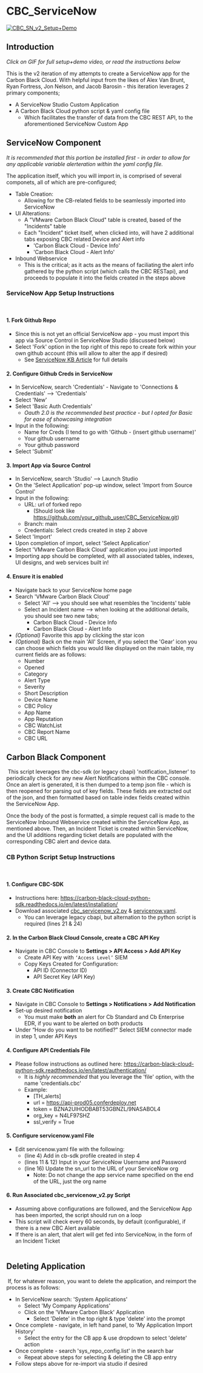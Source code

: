 # CBC_ServiceNow

[![CBC_SN_v2_Setup+Demo](https://j.gifs.com/K1PPDJ.gif)](https://youtu.be/GmKztot8LsU)
​

## Introduction

_Click on GIF for full setup+demo video, or read the instructions below_

This is the v2 iteration of my attempts to create a ServiceNow app for the Carbon Black Cloud. With helpful input from the likes of Alex Van Brunt, Ryan Fortress, Jon Nelson, and Jacob Barosin - this iteration leverages 2 primary components;
  * A ServiceNow Studio Custom Application 
  * A Carbon Black Cloud python script & yaml config file
    * Which facilitates the transfer of data from the CBC REST API, to the aforementioned ServiceNow Custom App
  
## ServiceNow Component

_It is recommended that this portion be installed first - in order to allow for any applicable variable alerteration within the yaml config file._

The application itself, which you will import in, is comprised of several componets, all of which are pre-configured;
  * Table Creation:
    * Allowing for the CB-related fields to be seamlessly imported into ServiceNow
  * UI Alterations:
    * A "VMware Carbon Black Cloud" table is created, based of the "Incidents" table
    * Each "Incident" ticket itself, when clicked into, will have 2 additional tabs exposing CBC related Device and Alert info
      * 'Carbon Black Cloud - Device Info'
      * 'Carbon Black Cloud - Alert Info'
  * Inbound Webservice
    * This is the critical; as it acts as the means of faciliating the alert info gathered by the python script (which calls the CBC RESTapi), and proceeds to populate it into the fields created in the steps above
​
### ServiceNow App Setup Instructions
​
#### 1. Fork Github Repo
 * Since this is not yet an official ServiceNow app - you must import this app via Source Control in ServiceNow Studio (discussed below)
 * Select 'Fork' option in the top right of this repo to create fork within your own github account (this will allow to alter the app if desired)
   *  See [ServiceNow KB Article](https://developer.servicenow.com/dev.do#!/learn/learning-plans/orlando/servicenow_application_developer/app_store_learnv2_serviceportal_orlando_exercise_fork_repository_and_import_application_for_the_creating_custom_widgets_module) for full details
   
#### 2. Configure Github Creds in ServiceNow
 * In ServiceNow, search 'Credentials' - Navigate to 'Connections & Credentials' --> 'Credentials'
 * Select 'New'
 * Select 'Basic Auth Credentials'
   * _Oauth 2.0 is the recommended best practice - but I opted for Basic for ease of showcasing integration_
 * Input in the following:
   * Name for Creds (I tend to go with 'Github - (insert github username)'
   * Your github username
   * Your github password
 * Select 'Submit'
 
#### 3. Import App via Source Control
 * In ServiceNow, search 'Studio' --> Launch Studio
 * On the 'Select Application' pop-up window, select 'Import from Source Control'
 * Input in the following:
   * URL: url of forked repo 
     * (Should look like https://github.com/your_github_user/CBC_ServiceNow.git)
   * Branch: main
   * Credentials: Select creds created in step 2 above
 * Select 'Import'
 * Upon completion of import, select 'Select Application'
 * Select 'VMware Carbon Black Cloud' application you just imported
 * Importing app should be completed, with all associated tables, indexes, UI designs, and web services built in!
 
#### 4. Ensure it is enabled
* Navigate back to your ServiceNow home page
* Search 'VMware Carbon Black Cloud'
  * Select 'All' --> you should see what resembles the 'Incidents' table
  * Select an Incident name --> when looking at the additional details, you should see two new tabs;
    * Carbon Black Cloud - Device Info
    * Carbon Black Cloud - Alert Info
 * _(Optional)_ Favorite this app by clicking the star icon
 * _(Optional)_ Back on the main 'All' Screen, if you select the 'Gear' icon you can choose which fields you would like displayed on the main table, my current fields are as follows:
   * Number
   * Opened
   * Category
   * Alert Type
   * Severity
   * Short Description
   * Device Name
   * CBC Policy
   * App Name
   * App Reputation
   * CBC WatchList
   * CBC Report Name
   * CBC URL
​    
## Carbon Black Component
​
This script leverages the cbc-sdk (or legacy cbapi) 'notification_listener' to periodically check for any new Alert Notifications within the CBC console. Once an alert is generated, it is then dumped to a temp json file - which is then reopened for parsing out of key fields. These fields are extracted out of the json, and then formatted based on table index fields created within the ServiceNow App.

Once the body of the post is formatted, a simple request call is made to the ServiceNow Inbound Webservice created within the ServiceNow App, as mentioned above. Then, an Incident Ticket is created within ServiceNow, and the UI additions regarding ticket details are populated with the corresponding CBC alert and device data.


### CB Python Script Setup Instructions
​
#### 1. Configure CBC-SDK  
 * Instructions here: https://carbon-black-cloud-python-sdk.readthedocs.io/en/latest/installation/
 * Download associated [cbc_servicenow_v2.py]() & [servicenow.yaml]().
    * You can leverage legacy cbapi, but alternation to the python script is required (lines 21 & 24) 
​
#### 2. In the Carbon Black Cloud Console, create a CBC API Key
 * Navigate in CBC Console to **Settings > API Access > Add API Key**
   * Create API Key with `‘Access Level’` SIEM
   * Copy Keys Created for Configuration:
      * API ID (Connector ID)
      * API Secret Key (API Key)
​
#### 3. Create CBC Notification
 * Navigate in CBC Console to **Settings > Notifications > Add Notification**
 * Set-up desired notification
   * You must make **both** an alert for Cb Standard and Cb Enterprise EDR, if you want to be alerted on both products
 * Under “How do you want to be notified?” Select SIEM connector made in step 1, under API Keys
​
#### 4. Configure API Credentials File
 * Please follow instructions as outlined here: https://carbon-black-cloud-python-sdk.readthedocs.io/en/latest/authentication/
   * It is _highly recommended_ that you leverage the 'file' option, with the name 'credentials.cbc'
   * Example:
      * [TH_alerts]
      * url = https://api-prod05.conferdeploy.net
      * token = BZNA2UIHODBABT53GBNZL/9NASABOL4
      * org_key = N4LF97SHZ
      * ssl_verify = True
​       
#### 5. Configure servicenow.yaml File
  * Edit servicenow.yaml file with the following:
    * (line 4) Add in cb-sdk profile created in step 4
    * (lines 11 & 12) Input in your ServiceNow Username and Password
    * (line 16) Update the sn_url to the URL of your ServiceNow org
      * Note: Do not change the app service name specified on the end of the URL, just the org name
 ​     
#### 6. Run Associated cbc_servicenow_v2.py Script
  * Assuming above configurations are followed, and the ServiceNow App has been imported, the script should run on a loop
  * This script will check every 60 seconds, by default (configurable), if there is a new CBC Alert available
  * If there is an alert, that alert will get fed into ServiceNow, in the form of an Incident Ticket     
​
## Deleting Application
​
If, for whatever reason, you want to delete the application, and reimport the process is as follows:
 * In ServiceNow search: 'System Applications'
   * Select 'My Company Applications'
   * Click on the 'VMware Carbon Black' Application
     * Select 'Delete' in the top right & type 'delete' into the prompt
 * Once complete - navigate, in left hand panel, to 'My Application Import History'
   * Select the entry for the CB app & use dropdown to select 'delete' action
 * Once complete - search 'sys_repo_config.list' in the search bar
   * Repeat above steps for selecting & deleting the CB app entry
 * Follow steps above for re-import via studio if desired
